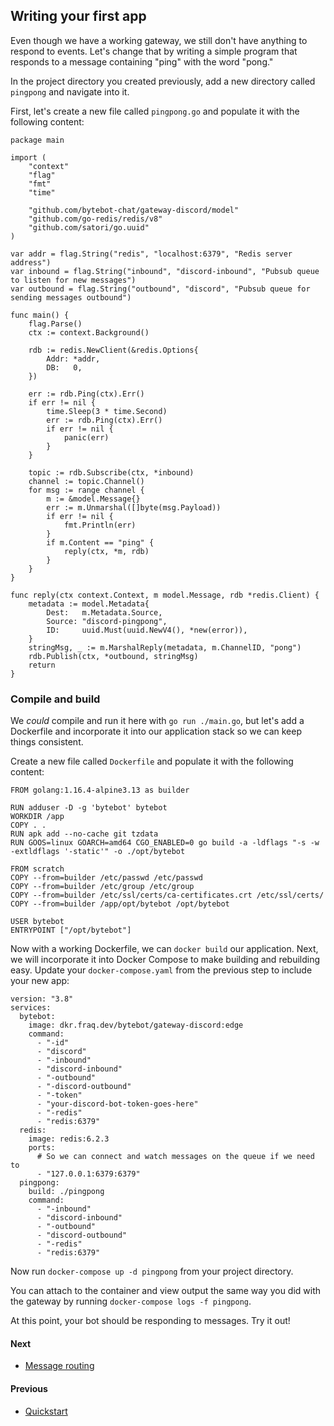 ## Writing your first app

Even though we have a working gateway, we still don't have anything to respond to events. Let's change that by writing a simple program that responds to a message containing "ping" with the word "pong."

In the project directory you created previously, add a new directory called `pingpong` and navigate into it.

First, let's create a new file called `pingpong.go` and populate it with the following content:

```
package main

import (
	"context"
	"flag"
	"fmt"
	"time"

	"github.com/bytebot-chat/gateway-discord/model"
	"github.com/go-redis/redis/v8"
	"github.com/satori/go.uuid"
)

var addr = flag.String("redis", "localhost:6379", "Redis server address")
var inbound = flag.String("inbound", "discord-inbound", "Pubsub queue to listen for new messages")
var outbound = flag.String("outbound", "discord", "Pubsub queue for sending messages outbound")

func main() {
	flag.Parse()
	ctx := context.Background()

	rdb := redis.NewClient(&redis.Options{
		Addr: *addr,
		DB:   0,
	})

	err := rdb.Ping(ctx).Err()
	if err != nil {
		time.Sleep(3 * time.Second)
		err := rdb.Ping(ctx).Err()
		if err != nil {
			panic(err)
		}
	}

	topic := rdb.Subscribe(ctx, *inbound)
	channel := topic.Channel()
	for msg := range channel {
		m := &model.Message{}
		err := m.Unmarshal([]byte(msg.Payload))
		if err != nil {
			fmt.Println(err)
		}
		if m.Content == "ping" {
			reply(ctx, *m, rdb)
		}
	}
}

func reply(ctx context.Context, m model.Message, rdb *redis.Client) {
	metadata := model.Metadata{
		Dest:   m.Metadata.Source,
		Source: "discord-pingpong",
		ID:     uuid.Must(uuid.NewV4(), *new(error)),
	}
	stringMsg, _ := m.MarshalReply(metadata, m.ChannelID, "pong")
	rdb.Publish(ctx, *outbound, stringMsg)
	return
}
```

### Compile and build
We _could_ compile and run it here with `go run ./main.go`, but let's add a Dockerfile and incorporate it into our application stack so we can keep things consistent.

Create a new file called `Dockerfile` and populate it with the following content:

```
FROM golang:1.16.4-alpine3.13 as builder

RUN adduser -D -g 'bytebot' bytebot
WORKDIR /app
COPY . .
RUN apk add --no-cache git tzdata
RUN GOOS=linux GOARCH=amd64 CGO_ENABLED=0 go build -a -ldflags "-s -w -extldflags '-static'" -o ./opt/bytebot

FROM scratch
COPY --from=builder /etc/passwd /etc/passwd
COPY --from=builder /etc/group /etc/group
COPY --from=builder /etc/ssl/certs/ca-certificates.crt /etc/ssl/certs/
COPY --from=builder /app/opt/bytebot /opt/bytebot

USER bytebot
ENTRYPOINT ["/opt/bytebot"]
```

Now with a working Dockerfile, we can `docker build` our application. Next, we will incorporate it into Docker Compose to make building and rebuilding easy. Update your `docker-compose.yaml` from the previous step to include your new app:

```
version: "3.8"
services:
  bytebot:
    image: dkr.fraq.dev/bytebot/gateway-discord:edge
    command:
      - "-id"
      - "discord"
      - "-inbound"
      - "discord-inbound"
      - "-outbound"
      - "-discord-outbound"
      - "-token"
      - "your-discord-bot-token-goes-here"
      - "-redis"
      - "redis:6379"
  redis:
    image: redis:6.2.3
    ports:
      # So we can connect and watch messages on the queue if we need to
      - "127.0.0.1:6379:6379"
  pingpong:
    build: ./pingpong
    command:
      - "-inbound"
      - "discord-inbound"
      - "-outbound"
      - "discord-outbound"
      - "-redis"
      - "redis:6379"
```

Now run `docker-compose up -d pingpong` from your project directory.

You can attach to the container and view output the same way you did with the gateway by running `docker-compose logs -f pingpong`.

At this point, your bot should be responding to messages. Try it out!

#### Next
- [Message routing](message-routing.md)

#### Previous
- [Quickstart](quickstart.md)
